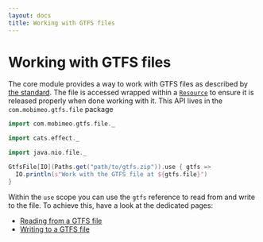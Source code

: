 ```yaml
---
layout: docs
title: Working with GTFS files
---
```


# Working with GTFS files

The core module provides a way to work with GTFS files as described by [the standard][gtfs-standard]. The file is accessed wrapped within a [`Resource`][cats-effect-resource] to ensure it is released properly when done working with it.
This API lives in the `com.mobimeo.gtfs.file` package

```scala mdoc:compile-only
import com.mobimeo.gtfs.file._

import cats.effect._

import java.nio.file._

GtfsFile[IO](Paths.get("path/to/gtfs.zip")).use { gtfs =>
  IO.println(s"Work with the GTFS file at ${gtfs.file}")
}
```

Within the `use` scope you can use the `gtfs` reference to read from and write to the file.
To achieve this, have a look at the dedicated pages:
 - [Reading from a GTFS file](reading)
 - [Writing to a GTFS file](writing)

[gtfs-standard]: https://developers.google.com/transit/gtfs/reference/
[cats-effect-resource]: https://typelevel.org/cats-effect/docs/std/resource
